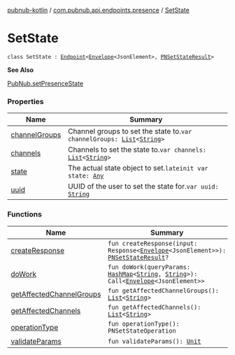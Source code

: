 [pubnub-kotlin](../../index.md) / [com.pubnub.api.endpoints.presence](../index.md) / [SetState](./index.md)

# SetState

`class SetState : `[`Endpoint`](../../com.pubnub.api/-endpoint/index.md)`<`[`Envelope`](../../com.pubnub.api.models.server/-envelope/index.md)`<JsonElement>, `[`PNSetStateResult`](../../com.pubnub.api.models.consumer.presence/-p-n-set-state-result/index.md)`>`

**See Also**

[PubNub.setPresenceState](../../com.pubnub.api/-pub-nub/set-presence-state.md)

### Properties

| Name | Summary |
|---|---|
| [channelGroups](channel-groups.md) | Channel groups to set the state to.`var channelGroups: `[`List`](https://kotlinlang.org/api/latest/jvm/stdlib/kotlin.collections/-list/index.html)`<`[`String`](https://kotlinlang.org/api/latest/jvm/stdlib/kotlin/-string/index.html)`>` |
| [channels](channels.md) | Channels to set the state to.`var channels: `[`List`](https://kotlinlang.org/api/latest/jvm/stdlib/kotlin.collections/-list/index.html)`<`[`String`](https://kotlinlang.org/api/latest/jvm/stdlib/kotlin/-string/index.html)`>` |
| [state](state.md) | The actual state object to set.`lateinit var state: `[`Any`](https://kotlinlang.org/api/latest/jvm/stdlib/kotlin/-any/index.html) |
| [uuid](uuid.md) | UUID of the user to set the state for.`var uuid: `[`String`](https://kotlinlang.org/api/latest/jvm/stdlib/kotlin/-string/index.html) |

### Functions

| Name | Summary |
|---|---|
| [createResponse](create-response.md) | `fun createResponse(input: Response<`[`Envelope`](../../com.pubnub.api.models.server/-envelope/index.md)`<JsonElement>>): `[`PNSetStateResult`](../../com.pubnub.api.models.consumer.presence/-p-n-set-state-result/index.md)`?` |
| [doWork](do-work.md) | `fun doWork(queryParams: `[`HashMap`](https://docs.oracle.com/javase/6/docs/api/java/util/HashMap.html)`<`[`String`](https://kotlinlang.org/api/latest/jvm/stdlib/kotlin/-string/index.html)`, `[`String`](https://kotlinlang.org/api/latest/jvm/stdlib/kotlin/-string/index.html)`>): Call<`[`Envelope`](../../com.pubnub.api.models.server/-envelope/index.md)`<JsonElement>>` |
| [getAffectedChannelGroups](get-affected-channel-groups.md) | `fun getAffectedChannelGroups(): `[`List`](https://kotlinlang.org/api/latest/jvm/stdlib/kotlin.collections/-list/index.html)`<`[`String`](https://kotlinlang.org/api/latest/jvm/stdlib/kotlin/-string/index.html)`>` |
| [getAffectedChannels](get-affected-channels.md) | `fun getAffectedChannels(): `[`List`](https://kotlinlang.org/api/latest/jvm/stdlib/kotlin.collections/-list/index.html)`<`[`String`](https://kotlinlang.org/api/latest/jvm/stdlib/kotlin/-string/index.html)`>` |
| [operationType](operation-type.md) | `fun operationType(): PNSetStateOperation` |
| [validateParams](validate-params.md) | `fun validateParams(): `[`Unit`](https://kotlinlang.org/api/latest/jvm/stdlib/kotlin/-unit/index.html) |
